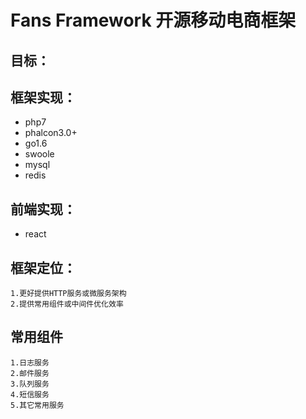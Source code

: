 Fans Framework 开源移动电商框架
========

## 目标：

## 框架实现：
   * php7
   * phalcon3.0+
   * go1.6
   * swoole
   * mysql
   * redis
   
## 前端实现：
   * react

## 框架定位：
    1.更好提供HTTP服务或微服务架构
    2.提供常用组件或中间件优化效率
    
## 常用组件
    1.日志服务
    2.邮件服务
    3.队列服务
    4.短信服务
    5.其它常用服务

  
